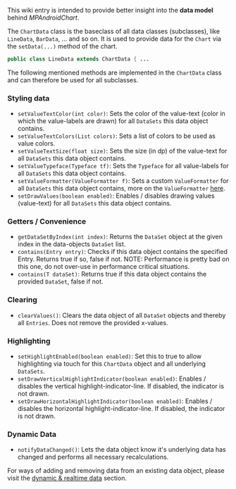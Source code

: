 This wiki entry is intended to provide better insight into the **data model** behind _MPAndroidChart_.

The `ChartData` class is the baseclass of all data classes (subclasses), like `LineData`, `BarData`, ... and so on. It is used to provide data for the `Chart` via the `setData(...)` method of the chart.

```java
public class LineData extends ChartData { ...
```

The following mentioned methods are implemented in the `ChartData` class and can therefore be used for all subclasses.

### Styling data
 - <code>setValueTextColor(int color)</code>: Sets the color of the value-text (color in which the value-labels are drawn) for all `DataSets` this data object contains.
 - <code>setValueTextColors(List<Integer> colors)</code>: Sets a list of colors to be used as value colors.
 - <code>setValueTextSize(float size)</code>: Sets the size (in dp) of the value-text for all `DataSets` this data object contains.
 - <code>setValueTypeface(Typeface tf)</code>: Sets the `Typeface` for all value-labels for all `DataSets` this data object contains. 
 - <code>setValueFormatter(ValueFormatter f)</code>: Sets a custom `ValueFormatter` for all `DataSets` this data object contains, more on the `ValueFormatter` [here](https://github.com/PhilJay/MPAndroidChart/wiki/The-ValueFormatter-interface).
 - <code>setDrawValues(boolean enabled)</code>: Enables / disables drawing values (value-text) for all `DataSets` this data object contains.

### Getters / Convenience
 - <code>getDataSetByIndex(int index)</code>: Returns the `DataSet` object at the given index in the data-objects `DataSet` list.
 - <code>contains(Entry entry)</code>: Checks if this data object contains the specified Entry. Returns true if so, false if not. NOTE: Performance is pretty bad on this one, do not over-use in performance critical situations.
 - <code>contains(T dataSet)</code>: Returns true if this data object contains the provided `DataSet`, false if not.

### Clearing
 - <code>clearValues()</code>: Clears the data object of all `DataSet` objects and thereby all `Entries`. Does not remove the provided x-values. 

### Highlighting
 - <code>setHighlightEnabled(boolean enabled)</code>: Set this to true to allow highlighting via touch for this `ChartData` object and all underlying `DataSets`.
 - <code>setDrawVerticalHighlightIndicator(boolean enabled)</code>: Enables / disables the vertical highlight-indicator-line. If disabled, the indicator is not drawn.
 - <code>setDrawHorizontalHighlightIndicator(boolean enabled)</code>: Enables / disables the horizontal highlight-indicator-line. If disabled, the indicator is not drawn.

### Dynamic Data
- <code>notifyDataChanged()</code>: Lets the data object know it's underlying data has changed and performs all necessary recalculations.

For ways of adding and removing data from an existing data object, please visit the [dynamic & realtime data](https://github.com/PhilJay/MPAndroidChart/wiki/Dynamic-&-Realtime-Data) section.